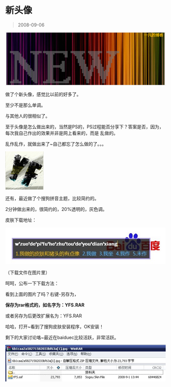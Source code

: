 # 新头像 

> 2008-09-06

<div class="pcs-article-content_ptkaiapt4bxy_baiduscarticle" id="detailArticleContent_ptkaiapt4bxy_baiduscarticle">
 <p>
  <img class="blogimg" small="0" src="images/83770568b1ffb3ef635a20d6f0a4d9d5.jpg"/>
 </p>
 <p>
  做了个新头像，感觉比以前的好多了。
 </p>
 <p>
  至少不是那么单调。
 </p>
 <p>
  与其他人的很相似了。
 </p>
 <p>
  至于头像是怎么做出来的，当然是PS的，PS过程能否分享下？答案是否，因为，每次我自己作出的效果并非是网上看来的，而是 乱做的。
 </p>
 <p>
  乱作乱作，就做出来了~自己都忘了怎么做的了。。。
 </p>
 <p>
  <img class="blogimg" small="0" src="images/7e8e16b65c6dffb57e5f9f7f07e294fe.jpg"/>
 </p>
 <p>
  还有，最近做了个搜狗拼音主题，比较简约的。
 </p>
 <p>
  2分钟做出来的，很简约的，20%透明的，灰色调。
 </p>
 <p>
  皮肤下载地址：
 </p>
 <p>
  <a href="images/eeff5eed9833a29c01e7cadcb499c3d6.jpg" target="_blank" title="点击可查看原图">
   <img height="114" src="images/eeff5eed9833a29c01e7cadcb499c3d6.jpg" style="width: 514px; height: 114px;" width="514"/>
  </a>
 </p>
 <p>
  （下载文件在图片里）
 </p>
 <p>
  呵呵，公布一下下载方法：
 </p>
 <p>
  看到上面的图片了吗？右键-另存为，
 </p>
 <p>
  <strong>
   保存为rar格式的，如名字为：YFS.RAR
  </strong>
 </p>
 <p>
  或者另存为后更改扩展名为：YFS.RAR
 </p>
 <p>
  哈哈，打开~看到了搜狗皮肤安装程序，OK安装！
 </p>
 <p>
  剩下的大家讨论咯~最近在baiduec比较活跃，非常活跃。
 </p>
 <p>
 </p>
 <img class="blogimg" small="0" src="images/0498b0628307c26ec7a930137e02ba6c.jpg"/>
</div>


